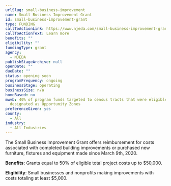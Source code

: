 ```yaml
---
urlSlug: small-business-improvement
name: Small Business Improvement Grant
id: small-business-improvement-grant
type: FUNDING
callToActionLink: https://www.njeda.com/small-business-improvement-grant/
callToActionText: Learn more
benefits: ""
eligibility: ""
fundingType: grant
agency:
  - NJEDA
publishStageArchive: null
openDate: ""
dueDate: ""
status: opening soon
programFrequency: ongoing
businessStage: operating
businessSize: n/a
homeBased: no
mwvb: 40% of program funds targeted to census tracts that were eligible to be
  designated as Opportunity Zones
preferenceGiven: yes
county:
  - All
industry:
  - All Industries
---
```

The Small Business Improvement Grant offers reimbursement for costs associated with completed building improvements or purchased new furniture, fixtures and equipment made since March 9th, 2020.

**Benefits:** Grants equal to 50% of eligible total project costs up to $50,000.

**Eligibility**: Small businesses and nonprofits making improvements with costs totaling at least $5,000.
